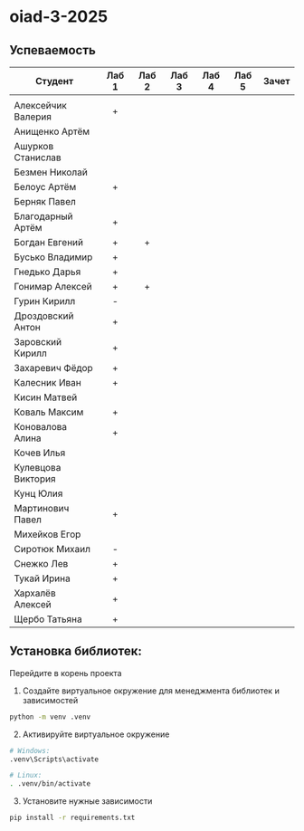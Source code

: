 # oiad-3-2025

## Успеваемость

| Студент            | Лаб 1 | Лаб 2 | Лаб 3 | Лаб 4 | Лаб 5 | Зачет |
| ------------------ | :---: | :---: | :---: | :---: | :---: | :---: |
|                    |       |       |       |       |       |       |
| Алексейчик Валерия |   +   |       |       |       |       |       |
| Анищенко Артём     |       |       |       |       |       |       |
| Ашурков Станислав  |       |       |       |       |       |       |
| Безмен Николай     |       |       |       |       |       |       |
| Белоус Артём       |   +   |       |       |       |       |       |
| Берняк Павел       |       |       |       |       |       |       |
| Благодарный Артём  |   +   |       |       |       |       |       |
| Богдан Евгений     |   +   |   +   |       |       |       |       |
| Бусько Владимир    |   +   |       |       |       |       |       |
| Гнедько Дарья      |   +   |       |       |       |       |       |
| Гонимар Алексей    |   +   |   +   |       |       |       |       |
| Гурин Кирилл       |   -   |       |       |       |       |       |
| Дроздовский Антон  |   +   |       |       |       |       |       |
| Заровский Кирилл   |   +   |       |       |       |       |       |
| Захаревич Фёдор    |   +   |       |       |       |       |       |
| Калесник Иван      |   +   |       |       |       |       |       |
| Кисин Матвей       |       |       |       |       |       |       |
| Коваль Максим      |   +   |       |       |       |       |       |
| Коновалова Алина   |   +   |       |       |       |       |       |
| Кочев Илья         |       |       |       |       |       |       |
| Кулевцова Виктория |       |       |       |       |       |       |
| Кунц Юлия          |       |       |       |       |       |       |
| Мартинович Павел   |   +   |       |       |       |       |       |
| Михейков Егор      |       |       |       |       |       |       |
| Сиротюк Михаил     |   -   |       |       |       |       |       |
| Снежко Лев         |   +   |       |       |       |       |       |
| Тукай Ирина        |   +   |       |       |       |       |       |
| Хархалёв Алексей   |   +   |       |       |       |       |       |
| Щербо Татьяна      |   +   |       |       |       |       |       |


## Установка библиотек:

Перейдите в корень проекта
1. Создайте виртуальное окружение для менеджмента библиотек и зависимостей
```bash
python -m venv .venv
```
2. Активируйте виртуальное окружение
```bash
# Windows:
.venv\Scripts\activate

# Linux:
. .venv/bin/activate
```
3. Установите нужные зависимости
```bash
pip install -r requirements.txt
```
